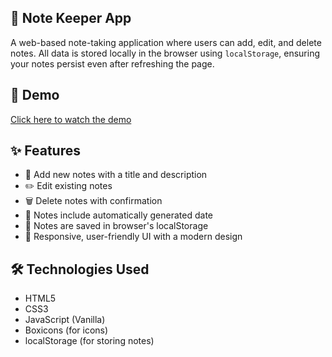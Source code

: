 ## 📘 Note Keeper App

A web-based note-taking application where users can add, edit, and delete notes. All data is stored locally in the browser using `localStorage`, ensuring your notes persist even after refreshing the page.

## 🎥 Demo

[Click here to watch the demo](./images/noteKeeper.mp4)



## ✨ Features

- 📝 Add new notes with a title and description
- ✏️ Edit existing notes
- 🗑️ Delete notes with confirmation
- 📅 Notes include automatically generated date
- 💾 Notes are saved in browser's localStorage
- 🎨 Responsive, user-friendly UI with a modern design


## 🛠️ Technologies Used

- HTML5
- CSS3
- JavaScript (Vanilla)
- Boxicons (for icons)
- localStorage (for storing notes)

